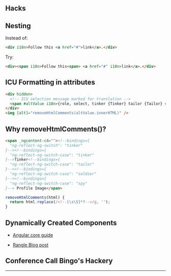 ## Hacks

## Nesting

Instead of:

```html
<div i18n>Follow this <a href="#">link</a>.</div>
```

Try:

```html
<div><span i18n>Follow this<span> <a href="#" i18n>link</a>.</div>
```

## ICU Formatting in attributes

```html
<div hidden>
  <!-- ICU selection message marked for translation -->
  <span #altValue i18n>{role, select, tinker {Tinker} tailor {Tailor} soldier {Soldier} spy {Spy}} Profile Image
</div>
<img [alt]="removeHtmlComments(altValue.innerHTML)" />
```

## Why removeHtmlComments()?

```html
<span _ngcontent-c4=""><!--bindings={
  "ng-reflect-ng-switch": "tinker"
}--><!--bindings={
  "ng-reflect-ng-switch-case": "tinker"
}-->Tinker<!--bindings={
  "ng-reflect-ng-switch-case": "tailor"
}--><!--bindings={
  "ng-reflect-ng-switch-case": "soldier"
}--><!--bindings={
  "ng-reflect-ng-switch-case": "spy"
}--> Profile Image</span>
```

```javascript
removeHtmlComments(html) {
  return html.replace(/<!--[\s\S]*?-->/g, '');
}
```

## Dynamically Created Components

- [Angular core guide](https://angular.io/guide/dynamic-component-loader)

- [Rangle Blog post](http://blog.rangle.io/dynamically-creating-components-with-angular-2/)

## Conference Call Bingo's Hackery

[](./assets/shia-magic.gif)

---
